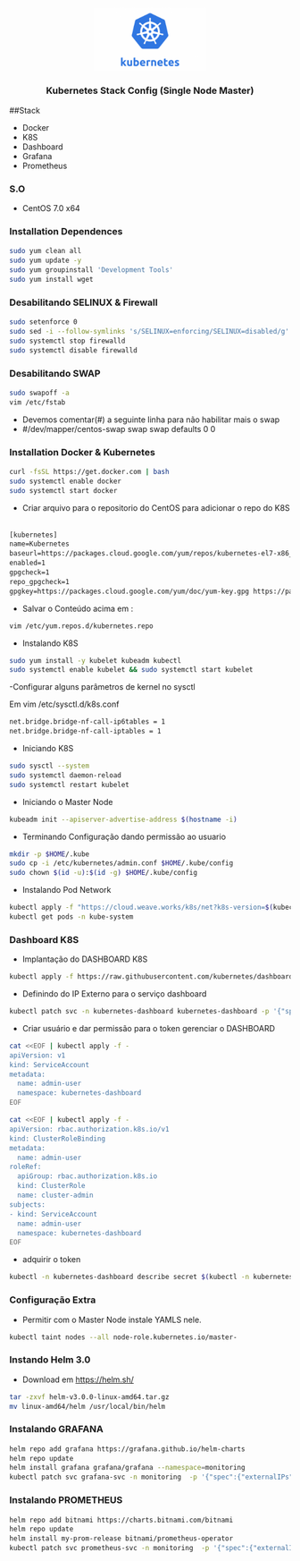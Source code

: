<br />
<p align="center">
  <a href="https://github.com/othneildrew/Best-README-Template">
    <img src="assets/logo_kube.png" alt="Logo" width="200">
  </a>

  <h3 align="center">Kubernetes Stack Config (Single Node Master)</h3>
</p>

##Stack 
* Docker
* K8S
* Dashboard
* Grafana
* Prometheus

### S.O
- CentOS 7.0 x64

### Installation Dependences

```sh
sudo yum clean all
sudo yum update -y
sudo yum groupinstall 'Development Tools'
sudo yum install wget
```

### Desabilitando SELINUX & Firewall
```sh
sudo setenforce 0
sudo sed -i --follow-symlinks 's/SELINUX=enforcing/SELINUX=disabled/g' /etc/sysconfig/selinux
sudo systemctl stop firewalld
sudo systemctl disable firewalld
```

### Desabilitando SWAP
```sh
sudo swapoff -a
vim /etc/fstab
```
- Devemos comentar(#) a seguinte linha para não habilitar mais o swap
- #/dev/mapper/centos-swap swap swap defaults 0 0

### Installation Docker & Kubernetes

```sh
curl -fsSL https://get.docker.com | bash
sudo systemctl enable docker
sudo systemctl start docker
```


- Criar arquivo para o repositorio do CentOS para adicionar o repo do K8S
```txt

[kubernetes]
name=Kubernetes
baseurl=https://packages.cloud.google.com/yum/repos/kubernetes-el7-x86_64
enabled=1
gpgcheck=1
repo_gpgcheck=1
gpgkey=https://packages.cloud.google.com/yum/doc/yum-key.gpg https://packages.cloud.google.com/yum/doc/rpm-package-key.gpg
```

- Salvar o Conteúdo acima em :
```sh
vim /etc/yum.repos.d/kubernetes.repo
```

- Instalando K8S
```sh
sudo yum install -y kubelet kubeadm kubectl
sudo systemctl enable kubelet && sudo systemctl start kubelet
```

-Configurar alguns parâmetros de kernel no sysctl

Em vim /etc/sysctl.d/k8s.conf
```txt
net.bridge.bridge-nf-call-ip6tables = 1
net.bridge.bridge-nf-call-iptables = 1
```

- Iniciando K8S
```sh
sudo sysctl --system
sudo systemctl daemon-reload
sudo systemctl restart kubelet
```

- Iniciando o Master Node
```sh
kubeadm init --apiserver-advertise-address $(hostname -i)
```

- Terminando Configuração dando permissão ao usuario
```sh
mkdir -p $HOME/.kube
sudo cp -i /etc/kubernetes/admin.conf $HOME/.kube/config
sudo chown $(id -u):$(id -g) $HOME/.kube/config
```

- Instalando Pod Network
```sh
kubectl apply -f "https://cloud.weave.works/k8s/net?k8s-version=$(kubectl version | base64 | tr -d '\n')"
kubectl get pods -n kube-system
```


### Dashboard K8S
- Implantação do DASHBOARD K8S
```sh
kubectl apply -f https://raw.githubusercontent.com/kubernetes/dashboard/v2.0.0/aio/deploy/recommended.yaml
```

- Definindo do IP Externo para o serviço dashboard
```sh
kubectl patch svc -n kubernetes-dashboard kubernetes-dashboard -p '{"spec":{"externalIPs":["x.x.x.x"]}}'
```

- Criar usuário e dar permissão para o token gerenciar o DASHBOARD

```sh
cat <<EOF | kubectl apply -f -
apiVersion: v1
kind: ServiceAccount
metadata:
  name: admin-user
  namespace: kubernetes-dashboard
EOF
```

```sh
cat <<EOF | kubectl apply -f -
apiVersion: rbac.authorization.k8s.io/v1
kind: ClusterRoleBinding
metadata:
  name: admin-user
roleRef:
  apiGroup: rbac.authorization.k8s.io
  kind: ClusterRole
  name: cluster-admin
subjects:
- kind: ServiceAccount
  name: admin-user
  namespace: kubernetes-dashboard
EOF
```

- adquirir o token
```sh
kubectl -n kubernetes-dashboard describe secret $(kubectl -n kubernetes-dashboard get secret | grep admin-user | awk '{print $1}')
```

### Configuração Extra
- Permitir com o Master Node instale YAMLS nele.
```sh
kubectl taint nodes --all node-role.kubernetes.io/master-
```

### Instando Helm 3.0
- Download em https://helm.sh/
```sh
tar -zxvf helm-v3.0.0-linux-amd64.tar.gz
mv linux-amd64/helm /usr/local/bin/helm
```
### Instalando GRAFANA
```sh 
helm repo add grafana https://grafana.github.io/helm-charts
helm repo update
helm install grafana grafana/grafana --namespace=monitoring
kubectl patch svc grafana-svc -n monitoring  -p '{"spec":{"externalIPs":["x.x.x.x"]}}'
```

### Instalando PROMETHEUS
```sh 
helm repo add bitnami https://charts.bitnami.com/bitnami
helm repo update
helm install my-prom-release bitnami/prometheus-operator
kubectl patch svc prometheus-svc -n monitoring  -p '{"spec":{"externalIPs":["x.x.x.x"]}}'
```
